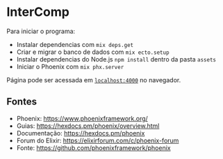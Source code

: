 # InterComp

Para iniciar o programa:

  * Instalar dependencias com `mix deps.get`
  * Criar e migrar o banco de dados com `mix ecto.setup`
  * Instalar dependencias do Node.js `npm install` dentro da pasta `assets`
  * Iniciar o Phoenix com `mix phx.server`

Página pode ser acessada em [`localhost:4000`](http://localhost:4000) no navegador.

## Fontes

  * Phoenix: https://www.phoenixframework.org/
  * Guias: https://hexdocs.pm/phoenix/overview.html
  * Documentação: https://hexdocs.pm/phoenix
  * Forum do Elixir: https://elixirforum.com/c/phoenix-forum
  * Fonte: https://github.com/phoenixframework/phoenix
